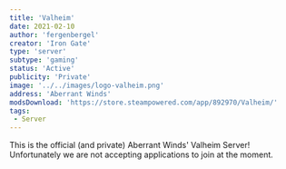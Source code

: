 ```yaml
---
title: 'Valheim'
date: 2021-02-10
author: 'fergenbergel'
creator: 'Iron Gate'
type: 'server'
subtype: 'gaming'
status: 'Active'
publicity: 'Private'
image: '../../images/logo-valheim.png'
address: 'Aberrant Winds'
modsDownload: 'https://store.steampowered.com/app/892970/Valheim/'
tags:
 - Server
---
```


This is the official (and private) Aberrant Winds' Valheim Server! Unfortunately we are not accepting applications to join at the moment.